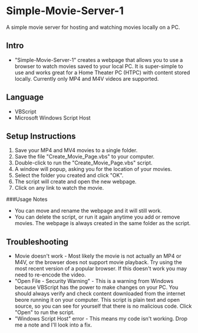 # Simple-Movie-Server-1
A simple movie server for hosting and watching movies locally on a PC.

## Intro
- "Simple-Movie-Server-1" creates a webpage that allows you to use a browser to
watch movies saved to your local PC. It is super-simple to use and works great
for a Home Theater PC (HTPC) with content stored locally. Currently only MP4
and M4V videos are supported.

## Language
- VBScript
- Microsoft Windows Script Host

## Setup Instructions
1. Save your MP4 and MV4 movies to a single folder.
2. Save the file "Create_Movie_Page.vbs" to your computer.
3. Double-click to run the "Create_Movie_Page.vbs" script.
4. A window will popup, asking you for the location of your movies.
5. Select the folder you created and click "OK".
6. The script will create and open the new webpage.
7. Click on any link to watch the movie.

###Usage Notes
- You can move and rename the webpage and it will still work.
- You can delete the script, or run it again anytime you add or remove movies.
The webpage is always created in the same folder as the script.

## Troubleshooting
- Movie doesn't work - Most likely the movie is not actually an MP4 or M4V, or
the browser does not support movie playback. Try using the most recent version
of a popular browser. If this doesn't work you may need to re-encode the video.
- "Open File - Security Warning" - This is a warning from Windows because
VBScript has the power to make changes on your PC. You should always verify and
check content downloaded from the internet beore running it on your computer.
This script is plain text and open source, so you can see for yourself that
there is no malicious code. Click "Open" to run the script.
- "Windows Script Host" error - This means my code isn't working. Drop me a
note and I'll look into a fix.
